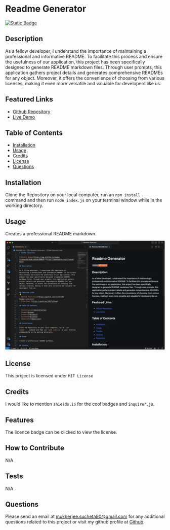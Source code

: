 # Readme Generator

[![Static Badge](https://img.shields.io/badge/License-MIT%20License-FA6B26)](https://opensource.org/license/mit/)

## Description

As a fellow developer, I understand the importance of maintaining a professional and informative README. To facilitate this process and ensure the usefulness of our application, this project has been specifically designed to generate README markdown files. Through user prompts, this application gathers project details and generates comprehensive READMEs for any object. Moreover, it offers the convenience of choosing from various licenses, making it even more versatile and valuable for developers like us.

## Featured Links

- [Github Repository](https://github.com/sucheta90/Readme-Generator)
- [Live Demo ](https://youtu.be/19R1TyIGnqw)

## Table of Contents

- [Installation](#installation)
- [Usage](#usage)
- [Credits](#credits)
- [License](#license)
- [Questions](#questions)

## Installation

Clone the Repository on your local computer, run an `npm install` - command and then run `node index.js` on your terminal window while in the working directory.

## Usage

Creates a professional README markdown.

<p align='center'>
<img src='./assets/Screenshot 2023-07-17 at 7.29.10 PM.png'>
</p>

## License

This project is licensed under `MIT License`

## Credits

I would like to mention `shields.io` for the cool badges and `inquirer.js`.

## Features

The licence badge can be clicked to view the license.

## How to Contribute

N/A

## Tests

N/A

## Questions

Please send an email at mukherjee.sucheta90@gmail.com for any additional questions related to this project or visit my github profile at [Github](https://github.com/sucheta90/).

